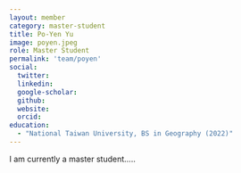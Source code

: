 ```yaml
---
layout: member
category: master-student
title: Po-Yen Yu
image: poyen.jpeg
role: Master Student
permalink: 'team/poyen'
social:
  twitter:
  linkedin: 
  google-scholar:
  github:
  website:
  orcid:
education:
  - "National Taiwan University, BS in Geography (2022)"
---
```


I am currently a master student.....
